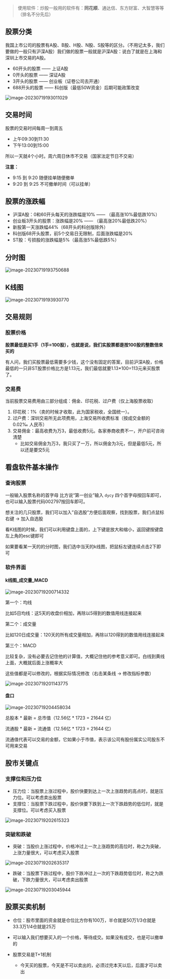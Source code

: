 > 使用软件：炒股一般用的软件有：**同花顺**、通达信、东方财富、大智慧等等（排名不分先后）

## 股票分类

我国上市公司的股票有A股、B股、H股、N股、S股等的区分。（不用记太多，我们要做的一般只有沪深A股）我们做的股票一般就是沪深A股：说白了就是在上海和深圳上市交易的A股。

+ 60开头的股票 —— 上证A股
+ 0开头的股票 —— 深证A股
+ 3开头的股票 —— 创业板（证卷公司去开通）
+ 688开头的股票 —— 科创版（最低50W资金）后期可能政策改变

![image-20230719193011029](img/image-20230719193011029.png)

## 交易时间

股票的交易时间每周一到周五

+ 上午09:30到11:30
+ 下午13:00到15:00

所以一天就4个小时。周六周日休市不交易（国家法定节日不交易）

**注意：**

+ 9:15 到 9:20 随便挂单随便撤单
+ 9:20 到 9:25 不可撤单时间（可以挂单）

## 股票的涨跌幅

+ 沪深A股：0和60开头每天的涨跌幅是10% —— （最高涨10%最低跌10%）
+ 创业板3开头的股票：涨跌幅是20% —— （最高涨20%最低跌20%）
+ 新股第一天涨跌幅44%（68开头的科创版除外）
+ 科创版68开头股票，前5个交易日无限制，后面涨跌幅是20%
+ ST股：亏损股的涨跌幅是5%（最高涨5%最低跌5%）

## 分时图

![image-20230719193750688](img/image-20230719193750688.png)

## K线图

![image-20230719193930770](img/image-20230719193930770.png)

## 交易规则

### 股票价格

**股票最低是买1手（1手=100股），也就是说，我们实股票都是按100股的整数倍来买的**

有人问，我们买股票最低需要多少钱，这个没有固定的答案，目前沪深A股，价格最低的一只非ST股票价格比方是1.13元，我们最低就要1.13*100=113元来买股票了。

### 交易费

当前股票交易费用由三部分组成：佣金、印花税、过户费（仅上海股票收取）

1. 印花税：1%（卖的时候才收取，此为国家税收，全国统一）。
2. 过户费：深圳交易所无此项费用，上海交易所收费标准（按成交金额的0.02&permil; 人民币）
3. 交易佣金：最高收费为万3，最低收费5元。各家券商收费不一，开户前可咨询清楚
   + 比如交易佣金为万3，我只买了一万，所以佣金为3元，但是最低5元，所以还是要交5元

## 看盘软件基本操作

### 查询股票

一般输入股票名称的首字母
比方说“第一创业”输入 `dycy` 四个首字母按回车即可，也可以输入股票代码002797按回车即可。

想关注的几只股票，我们可以加入”自选股”方便后面观察，找到股票，我们点鼠标右键 -> 加入自选股

看K线图的时候，我们可以利用键盘上面的，上下键是放大和缩小，返回键按键盘左上角的esc键即可

如果要看某一天的的分时图，我们选中当天的k线图，把鼠标左键连续点击2下即可

### 软件界面

#### k线图\_成交量\_MACD

![image-20230719200714332](img/image-20230719200714332.png)

第一个：均线

比如5日均线：这5天的收盘价相加，再除以5得到的数值用线连接起来

第二个：成交量

比如120日成交量：120天的所有成交量相加，再除以120得到的数值用线连接起来

第三个：MACD 

比较复杂，没有必要去记住他的计算值，大概记住他的参考意义即可。白线到黄线上面，大概就后面上涨概率大

这些值都是可以修改的，根据实际情况修改（右击某条线 -> 修改指标参数）

![image-20230719201143775](img/image-20230719201143775.png)

#### 盘口

![image-20230719204458034](img/image-20230719204458034.png)

总股本 * 最新 = 总市值（12.56亿 * 1723 = 21644 亿）

流通股 * 最新 = 流通值（12.56亿 * 1723 = 21644 亿）

流通值代表可以交易的金额，它如果小于市值，表示该公司有股份属实公司股东不可用来交易

## 股市关键点

### 支撑位和压力位

+ 压力位：当股票上涨过程中，股价快要到达上一次上涨趋势的高点时，就是压力位。可以考虑卖出股票
+ 支撑位：当股票下跌过程中，股价快要下跌到上一次下跌趋势的低位时，就是支撑位。可以考虑买入股票

![image-20230719202615323](img/image-20230719202615323.png)

### 突破和跌破

+ 突破：当股价上涨过程中，价格冲过上一次上涨趋势的高位时，称之为突破，上涨力量很大，可以考虑买入股票

![image-20230719202635317](img/image-20230719202635317.png)

+ 跌破：当股票下跌过程中，股价下跌冲过上一次的下跌趋势低位时，称之为跌破，下跌力量很大，可以考虑卖出股票

![image-20230719203045944](img/image-20230719203045944.png)

## 股票买卖机制

+ 仓位：股市里面的资金就是仓位比方你有100万，半仓就是50万1/3仓就是33.3万1/4仓就是25万

+ 可以输入我们想要买入的一个价格，等待成交。如果没有成交，也是可以撤单的

+ 股票交易是T+1机制
  + 今天买的股票，今天是不可以卖出的，必须过完本天以后，后面才可以卖出